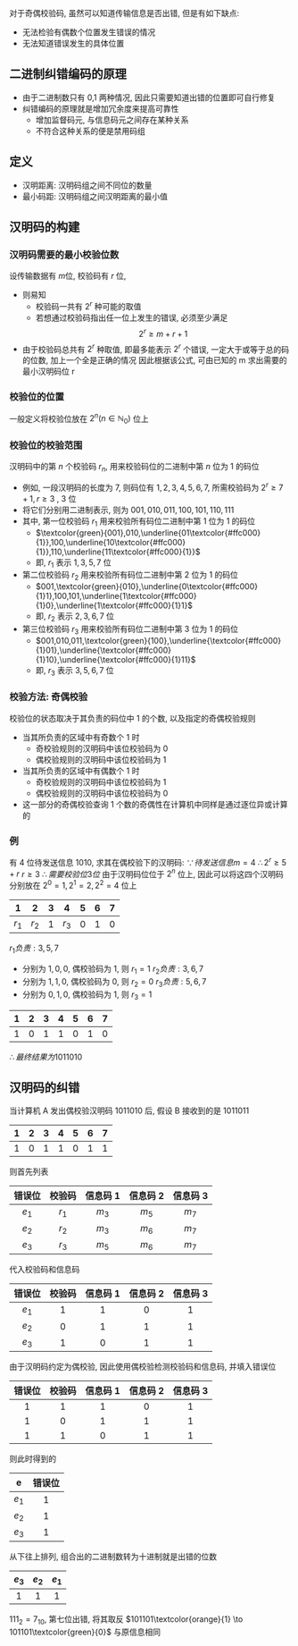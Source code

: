 对于奇偶校验码, 虽然可以知道传输信息是否出错, 但是有如下缺点:
- 无法检验有偶数个位置发生错误的情况
- 无法知道错误发生的具体位置
## 二进制纠错编码的原理
- 由于二进制数只有 0,1 两种情况, 因此只需要知道出错的位置即可自行修复
- 纠错编码的原理就是增加冗余度来提高可靠性
	- 增加监督码元, 与信息码元之间存在某种关系
	- 不符合这种关系的便是禁用码组
## 定义
- 汉明距离: 汉明码组之间不同位的数量
- 最小码距: 汉明码组之间汉明距离的最小值
## 汉明码的构建
### 汉明码需要的最小校验位数
设传输数据有 $m$位, 校验码有 $r$ 位,
- 则易知
	- 校验码一共有 $2^r$ 种可能的取值
	- 若想通过校验码指出任一位上发生的错误, 必须至少满足
$$
2^r \geq m + r + 1
$$
- 由于校验码总共有 $2^r$ 种取值, 即最多能表示 $2^r$ 个错误, 一定大于或等于总的码的位数, 加上一个全是正确的情况
因此根据该公式, 可由已知的 m 求出需要的最小汉明码位 r
### 校验位的位置
一般定义将校验位放在 $2^n(n \in \mathbb{N}_0)$ 位上
### 校验位的校验范围
汉明码中的第 $n$ 个校验码 $r_n$, 用来校验码位的二进制中第 $n$ 位为 $1$ 的码位
- 例如, 一段汉明码的长度为 7, 则码位有 $1,2,3,4,5,6,7$, 所需校验码为 $2^r \geq 7 + 1, r \geq 3$ , $3$ 位
- 将它们分别用二进制表示, 则为 $001,010,011,100,101,110,111$
- 其中, 第一位校验码 $r_{1}$ 用来校验所有码位二进制中第 $1$ 位为 $1$ 的码位
	- $\textcolor{green}{001},010,\underline{01\textcolor{#ffc000}{1}},100,\underline{10\textcolor{#ffc000}{1}},110,\underline{11\textcolor{#ffc000}{1}}$
	- 即, $r_{1}$ 表示 $1,3,5,7$ 位
- 第二位校验码 $r_{2}$ 用来校验所有码位二进制中第 $2$ 位为 $1$ 的码位
    - $001,\textcolor{green}{010},\underline{0\textcolor{#ffc000}{1}1},100,101,\underline{1\textcolor{#ffc000}{1}0},\underline{1\textcolor{#ffc000}{1}1}$
    - 即, $r_{2}$ 表示 $2,3,6,7$ 位
- 第三位校验码 $r_{3}$ 用来校验所有码位二进制中第 $3$ 位为 $1$ 的码位
    - $001,010,011,\textcolor{green}{100},\underline{\textcolor{#ffc000}{1}01},\underline{\textcolor{#ffc000}{1}10},\underline{\textcolor{#ffc000}{1}11}$
    - 即, $r_{3}$ 表示 $3,5,6,7$ 位
### 校验方法: 奇偶校验
校验位的状态取决于其负责的码位中 $1$ 的个数, 以及指定的奇偶校验规则
- 当其所负责的区域中有奇数个 $1$ 时
	- 奇校验规则的汉明码中该位校验码为 $0$
	- 偶校验规则的汉明码中该位校验码为 $1$
- 当其所负责的区域中有偶数个 $1$ 时
	- 奇校验规则的汉明码中该位校验码为 $1$
	- 偶校验规则的汉明码中该位校验码为 $0$
- 这一部分的奇偶校验查询 $1$ 个数的奇偶性在计算机中同样是通过逐位异或计算的
### 例
有 4 位待发送信息 $1010$, 求其在偶校验下的汉明码:
$\because 待发送信息m = 4$
$\therefore 2^r \geq 5 + r$
$r \geq 3$
$\therefore 需要校验位 3 位$
由于汉明码位位于 $2^n$ 位上, 因此可以将这四个汉明码分别放在 $2^0=1,2^1=2,2^2=4$ 位上

|  **1**  |  **2**  | **3** |  **4**  | **5** | **6** | **7** |
| :-----: | :-----: | :---: | :-----: | :---: | :---: | :---: |
| $r_{1}$ | $r_{2}$ |  $1$  | $r_{3}$ |  $0$  |  $1$  |  $0$  |
$r_{1}负责: 3,5,7$
- 分别为 $1,0,0$, 偶校验码为 $1$, 则 $r_{1} = 1$
$r_{2}负责: 3,6,7$
- 分别为 $1,1,0$, 偶校验码为 $0$, 则 $r_{2}=0$
$r_{3}负责: 5,6,7$
- 分别为 $0,1,0$, 偶校验码为 $1$, 则 $r_{3}=1$

| **1** | **2** | **3** | **4** | **5** | **6** | **7** |
| :---: | :---: | :---: | :---: | :---: | :---: | :---: |
|  $1$  |  $0$  |  $1$  |  $1$  |  $0$  |  $1$  |  $0$  |
$\therefore 最终结果为1011010$
## 汉明码的纠错
当计算机 A 发出偶校验汉明码 1011010 后, 假设 B 接收到的是 1011011

| **1** | **2** | **3** | **4** | **5** | **6** | **7** |
| :---: | :---: | :---: | :---: | :---: | :---: | :---: |
|  $1$  |  $0$  |  $1$  |  $1$  |  $0$  |  $1$  |  $1$  |
则首先列表

| **错误位** | **校验码** | **信息码 1** | **信息码 2** | **信息码 3** |
| :-----: | :-----: | :-------: | :-------: | :-------: |
| $e_{1}$ | $r_{1}$ |  $m_{3}$  |  $m_{5}$  |  $m_{7}$  |
| $e_{2}$ | $r_{2}$ |  $m_{3}$  |  $m_{6}$  |  $m_{7}$  |
| $e_{3}$ | $r_{3}$ |  $m_{5}$  |  $m_{6}$  |  $m_{7}$  |
代入校验码和信息码

| **错误位** | **校验码** | **信息码 1** | **信息码 2** | **信息码 3** |
| :-----: | :-----: | :-------: | :-------: | :-------: |
| $e_{1}$ |   $1$   |    $1$    |    $0$    |    $1$    |
| $e_{2}$ |   $0$   |    $1$    |    $1$    |    $1$    |
| $e_{3}$ |   $1$   |    $0$    |    $1$    |    $1$    |
由于汉明码约定为偶校验, 因此使用偶校验检测校验码和信息码, 并填入错误位

| **错误位** | **校验码** | **信息码 1** | **信息码 2** | **信息码 3** |
| :-----: | :-----: | :-------: | :-------: | :-------: |
|   $1$   |   $1$   |    $1$    |    $0$    |    $1$    |
|   $1$   |   $0$   |    $1$    |    $1$    |    $1$    |
|   $1$   |   $1$   |    $0$    |    $1$    |    $1$    |
则此时得到的

|  **e**  | **错误位** |
| :-----: | :-----: |
| $e_{1}$ |   $1$   |
| $e_{2}$ |   $1$   |
| $e_{3}$ |   $1$   |
从下往上排列, 组合出的二进制数转为十进制就是出错的位数

| **$e_{3}$** | **$e_{2}$** | **$e_{1}$** |
| :-----: | :-----: | :-----: |
|   $1$   |   $1$   |   $1$   |
${111}_{2} = 7_{10}$, 第七位出错, 将其取反
$101101\textcolor{orange}{1} \to 101101\textcolor{green}{0}$
与原信息相同